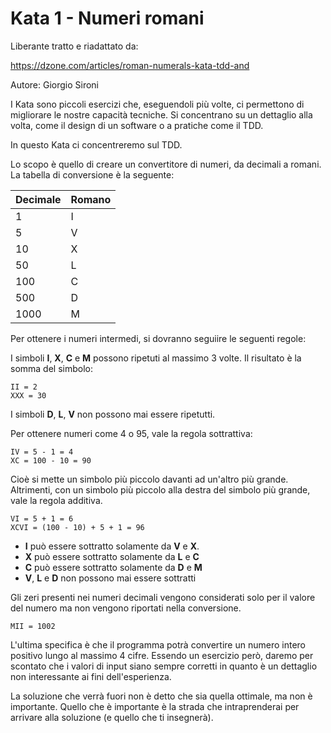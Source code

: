 # Kata 1 - Numeri romani

Liberante tratto e riadattato da: 

https://dzone.com/articles/roman-numerals-kata-tdd-and

Autore: Giorgio Sironi

I Kata sono piccoli esercizi che, eseguendoli più volte, ci permettono di migliorare le nostre capacità tecniche. 
Si concentrano su un dettaglio alla volta, come il design di un software o a pratiche come il TDD.

In questo Kata ci concentreremo sul TDD.

Lo scopo è quello di creare un convertitore di numeri, da decimali a romani. La tabella di conversione è la seguente:

| Decimale | Romano |
|--------- | ------ |
| 1        | I      |
| 5        | V      |
| 10       | X      |
| 50       | L      |
| 100      | C      |
| 500      | D      |
| 1000     | M      |

Per ottenere i numeri intermedi, si dovranno seguiire le seguenti regole:
 
I simboli **I**, **X**, **C** e **M** possono ripetuti al massimo 3 volte. Il risultato è la somma del simbolo:

```
II = 2
XXX = 30
```

I simboli **D**, **L**, **V** non possono mai essere ripetutti.

Per ottenere numeri come 4 o 95, vale la regola sottrattiva:
```
IV = 5 - 1 = 4
XC = 100 - 10 = 90
```
Cioè si mette un simbolo più piccolo davanti ad un'altro più grande. Altrimenti, con un simbolo più piccolo alla destra 
del simbolo più grande, vale la regola additiva.
```
VI = 5 + 1 = 6
XCVI = (100 - 10) + 5 + 1 = 96
``` 
* **I** può essere sottratto solamente da **V** e **X**.
* **X** può essere sottratto solamente da **L** e **C**
* **C** può essere sottratto solamente da **D** e **M**
* **V**, **L** e **D** non possono mai essere sottratti  

Gli zeri presenti nei numeri decimali vengono considerati solo per il valore del numero ma non vengono riportati nella conversione.
```
MII = 1002
```

L'ultima specifica è che il programma potrà convertire un numero intero positivo lungo al massimo 4 cifre. 
Essendo un esercizio però, daremo per scontato che i valori di input siano sempre corretti in quanto è un dettaglio non interessante ai fini dell'esperienza.

La soluzione che verrà fuori non è detto che sia quella ottimale, ma non è importante. 
Quello che è importante è la strada che intraprenderai per arrivare alla soluzione (e quello che ti insegnerà).
